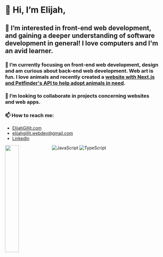  # 👋 Hi, I’m Elijah,

## 👀 I’m interested in front-end web development, and gaining a deeper understanding of software development in general! I love computers and I'm an avid learner.

### 🌱 I’m currently focusing on front-end web development, design and am curious about back-end web development. Web art is fun. I love animals and recently created a [website with Next.js and Petfinder's API to help adopt animals in need](http://adopt-a-pet-bice.vercel.app/). 

### 💞️ I’m looking to collaborate in projects concerning websites and web apps.

### 📫 How to reach me: 
-   [ElijahGillit.com](http://elijahgillit.com/)
-   elijahgillit.webdev@gmail.com 
-   [LinkedIn](https://www.linkedin.com/in/elijah-gillit-0b91b6245/)

<!--  [![Top Langs](https://github-readme-stats.vercel.app/api/top-langs/?username=eg744&&layout=compact)](https://github.com/anuraghazra/github-readme-stats) -->
<img align="left" width="30%" src="https://github-readme-stats.vercel.app/api/top-langs/?username=eg744&layout=compact"/>

![JavaScript](https://img.shields.io/badge/javascript-%23323330.svg?style=for-the-badge&logo=javascript&logoColor=%23F7DF1E)
![TypeScript](https://img.shields.io/badge/typescript-%23007ACC.svg?style=for-the-badge&logo=typescript&logoColor=white)
